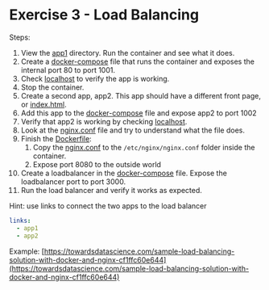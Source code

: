 # Exercise 3 - Load Balancing

Steps:

1. View the [app1](app1) directory. Run the container and see what it does.
2. Create a [docker-compose](docker-compose-net.yml) file that runs the container and exposes the internal port 80 to
   port 1001.
3. Check [localhost](http://localhost:1001) to verify the app is working.
4. Stop the container.
5. Create a second app, app2. This app should have a different front page, or [index.html](app1/web/index.html).
6. Add this app to the [docker-compose](docker-compose-net.yml) file and expose app2 to port 1002
7. Verify that app2 is working by checking [localhost](https://localhost:1002).
8. Look at the [nginx.conf](load-balancer/nginx.conf) file and try to understand what the file does.
9. Finish the [Dockerfile](load-balancer/Dockerfile):
   1. Copy the [nginx.conf](load-balancer/nginx.conf) to the `/etc/nginx/nginx.conf` folder inside the container.
   2. Expose port 8080 to the outside world
10. Create a loadbalancer in the [docker-compose](docker-compose-net.yml) file. Expose the loadbalancer port to
    port 3000.
11. Run the load balancer and verify it works as expected.

Hint: use links to connect the two apps to the load balancer

```yaml
links:
  - app1
  - app2
```

Example:
[https://towardsdatascience.com/sample-load-balancing-solution-with-docker-and-nginx-cf1ffc60e644](https://towardsdatascience.com/sample-load-balancing-solution-with-docker-and-nginx-cf1ffc60e644)
